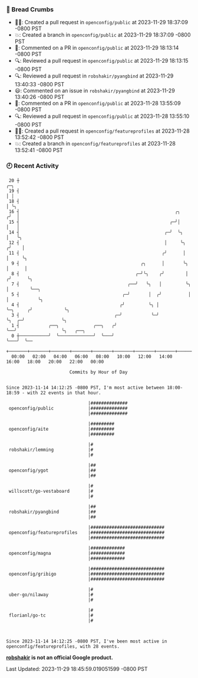 ### 🍞 Bread Crumbs

 * ✍🏼: Created a pull request in `openconfig/public` at 2023-11-29 18:37:09 -0800 PST
 * 💥: Created a branch in `openconfig/public` at 2023-11-29 18:37:09 -0800 PST
 * 💬: Commented on a PR in  `openconfig/public` at 2023-11-29 18:13:14 -0800 PST
 * 🔍: Reviewed a pull request in  `openconfig/public` at 2023-11-29 18:13:15 -0800 PST
 * 🔍: Reviewed a pull request in  `robshakir/pyangbind` at 2023-11-29 13:40:33 -0800 PST
 * 😃: Commented on an issue in `robshakir/pyangbind` at 2023-11-29 13:40:26 -0800 PST
 * 💬: Commented on a PR in  `openconfig/public` at 2023-11-28 13:55:09 -0800 PST
 * 🔍: Reviewed a pull request in  `openconfig/public` at 2023-11-28 13:55:10 -0800 PST
 * ✍🏼: Created a pull request in `openconfig/featureprofiles` at 2023-11-28 13:52:42 -0800 PST
 * 💥: Created a branch in `openconfig/featureprofiles` at 2023-11-28 13:52:41 -0800 PST

### 🕘 Recent Activity
```
 20 ┼                                                                            ╭─╮
 19 ┤                                                                            │ │
 18 ┤                                                                            │ ╰╮
 16 ┤                                                           ╭╮              ╭╯  │
 15 ┤                                                         ╭─╯│              │   │
 14 ┤                                                       ╭─╯  ╰╮             │   ╰╮
 12 ┤                                                       │     ╰╮           ╭╯    │
 11 ┤                                                      ╭╯      │           │     ╰╮
  9 ┤                                              ╭╮      │       ╰╮          │      │
  8 ┤                                            ╭─╯╰╮    ╭╯        │         ╭╯      ╰╮
  7 ┤                                         ╭──╯   ╰╮   │         ╰╮        │        ╰──╮
  5 ┤                                       ╭─╯       │  ╭╯          │        │           ╰╮
  4 ┤                                      ╭╯         ╰╮ │           ╰─╮     ╭╯            ╰╮
  3 ┤                                    ╭─╯           ╰─╯             ╰╮  ╭─╯              ╰╮
  1 ┤           ╭──╮             ╭──╮   ╭╯                              ╰──╯                 ╰╮   ╭──╮
  0 ┼───────────╯  ╰─────────────╯  ╰───╯                                                     ╰───╯  ╰──
    +───────+───────+───────+───────+───────+───────+───────+───────+───────+───────+───────+───────+────
  00:00   02:00   04:00   06:00   08:00   10:00   12:00   14:00   16:00   18:00   20:00   22:00   00:00   

						Commits by Hour of Day


Since 2023-11-14 14:12:25 -0800 PST, I'm most active between 18:00-18:59 - with 22 events in that hour.

```



```
                               |##############
 openconfig/public             |##############
                               |##############

                               |#########
 openconfig/aite               |#########
                               |#########

                               |#
 robshakir/lemming             |#
                               |#

                               |##
 openconfig/ygot               |##
                               |##

                               |#
 willscott/go-vestaboard       |#
                               |#

                               |##
 robshakir/pyangbind           |##
                               |##

                               |############################
 openconfig/featureprofiles    |############################
                               |############################

                               |#############
 openconfig/magna              |#############
                               |#############

                               |############################
 openconfig/gribigo            |############################
                               |############################

                               |#
 uber-go/nilaway               |#
                               |#

                               |#
 florianl/go-tc                |#
                               |#



Since 2023-11-14 14:12:25 -0800 PST, I've been most active in openconfig/featureprofiles, with 28 events.

```
**[robshakir](mailto:robjs@google.com) is not an official Google product.**  


Last Updated: 2023-11-29 18:45:59.019051599 -0800 PST
